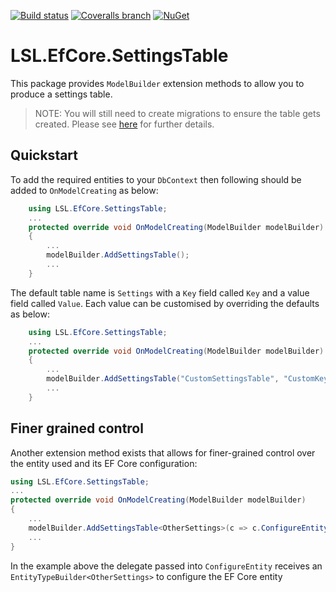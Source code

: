 [![Build status](https://img.shields.io/appveyor/ci/alunacjones/lsl-efcore-settingstable.svg)](https://ci.appveyor.com/project/alunacjones/lsl-efcore-settingstable)
[![Coveralls branch](https://img.shields.io/coverallsCoverage/github/alunacjones/LSL.EfCore.SettingsTable)](https://coveralls.io/github/alunacjones/LSL.EfCore.SettingsTable)
[![NuGet](https://img.shields.io/nuget/v/LSL.EfCore.SettingsTable.svg)](https://www.nuget.org/packages/LSL.EfCore.SettingsTable/)

# LSL.EfCore.SettingsTable

This package provides `ModelBuilder` extension methods to allow you to produce a settings table.

>NOTE: You will still need to create migrations to ensure the table gets created. Please see [here](https://learn.microsoft.com/en-us/ef/core/managing-schemas/migrations/?tabs=dotnet-core-cli) for further details.


## Quickstart

To add the required entities to your `DbContext` then following should be added to `OnModelCreating` as below:

```csharp
    using LSL.EfCore.SettingsTable;
    ...
    protected override void OnModelCreating(ModelBuilder modelBuilder)
    {
        ...
        modelBuilder.AddSettingsTable();
        ...
    }
```
The default table name is `Settings` with a `Key` field called `Key` and a value field called `Value`. Each value can be customised by overriding the defaults as below:

```csharp
    using LSL.EfCore.SettingsTable;
    ...
    protected override void OnModelCreating(ModelBuilder modelBuilder)
    {
        ...
        modelBuilder.AddSettingsTable("CustomSettingsTable", "CustomKeyField", "CustomValueField");
        ...
    }
```

## Finer grained control

Another extension method exists that allows for finer-grained control over the entity used and its EF Core configuration:

```csharp
using LSL.EfCore.SettingsTable;
...
protected override void OnModelCreating(ModelBuilder modelBuilder)
{
    ...
    modelBuilder.AddSettingsTable<OtherSettings>(c => c.ConfigureEntity(e => e.HasKey(ee => ee.MyKey)));
    ...
}
```

In the example above the delegate passed into `ConfigureEntity` receives an `EntityTypeBuilder<OtherSettings>` to configure the EF Core entity